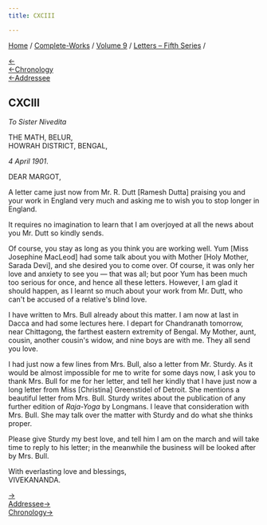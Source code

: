 ```yaml
---
title: CXCIII

---
```

<div>

[Home](../../../index.htm) / [Complete-Works](../../complete_works.htm)
/ [Volume 9](../volume_9_contents.htm) / [Letters – Fifth
Series](letters_fifth_series_contents.htm) /

[←](192_sir.htm)  
[←Chronology](192_sir.htm)  
[←Addressee](../../volume_6/epistles_second_series/166_nivedita.htm)

## CXCIII

*To Sister Nivedita*

THE MATH, BELUR,  
HOWRAH DISTRICT, BENGAL,

*4 April 1901*.

DEAR MARGOT,

A letter came just now from Mr. R. Dutt \[Ramesh Dutta\] praising you
and your work in England very much and asking me to wish you to stop
longer in England.

It requires no imagination to learn that I am overjoyed at all the news
about you Mr. Dutt so kindly sends.

Of course, you stay as long as you think you are working well. Yum
\[Miss Josephine MacLeod\] had some talk about you with Mother \[Holy
Mother, Sarada Devi\], and she desired you to come over. Of course, it
was only her love and anxiety to see you — that was all; but poor Yum
has been much too serious for once, and hence all these letters.
However, I am glad it should happen, as I learnt so much about your work
from Mr. Dutt, who can't be accused of a relative's blind love.

I have written to Mrs. Bull already about this matter. I am now at last
in Dacca and had some lectures here. I depart for Chandranath tomorrow,
near Chittagong, the farthest eastern extremity of Bengal. My Mother,
aunt, cousin, another cousin's widow, and nine boys are with me. They
all send you love.

I had just now a few lines from Mrs. Bull, also a letter from Mr.
Sturdy. As it would be almost impossible for me to write for some days
now, I ask you to thank Mrs. Bull for me for her letter, and tell her
kindly that I have just now a long letter from Miss \[Christina\]
Greenstidel of Detroit. She mentions a beautiful letter from Mrs. Bull.
Sturdy writes about the publication of any further edition of
*Raja-Yoga* by Longmans. I leave that consideration with Mrs. Bull. She
may talk over the matter with Sturdy and do what she thinks proper.

Please give Sturdy my best love, and tell him I am on the march and will
take time to reply to his letter; in the meanwhile the business will be
looked after by Mrs. Bull.

With everlasting love and blessings,  
VIVEKANANDA.

[→](194_christine.htm)  
[Addressee→](../../volume_6/epistles_second_series/168_nivedita.htm)  
[Chronology→](194_christine.htm)

</div>
